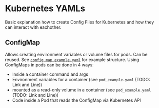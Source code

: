 # Kubernetes YAMLs

Basic explanation how to create Config Files for Kubernetes and how they can interact with eachother.

## ConfigMap

Allows creating environment variables or volume files for pods. Can be reused.
See [`config_map_example.yaml`](examples/config_map_example.yaml) for example structure.
Using ConfigMaps in pods can be done in 4 ways:

- Inside a container command and args
- Environment variables for a container (see `pod_example.yaml` (TODO: Link and Line))
- mounted as a read-only volume in a container (see `pod_example.yaml` (TODO: Link and Line))
- Code inside a Pod that reads the ConfigMap via Kubernetes API
